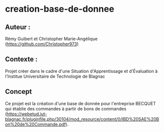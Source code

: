 # creation-base-de-donnee

## Auteur :

Rémy Guibert et Christopher Marie-Angélique (https://github.com/Christopher973)

## Contexte :

Projet créer dans le cadre d'une Situation d'Apprentissage et d'Évaluation à l'Institue Universitaire de Technologie de Blagnac

## Concept

Ce projet est la création d'une base de donnée pour l'entreprise BECQUET qui établie des commandes à partir de bons de commandes (https://webetud.iut-blagnac.fr/pluginfile.php/30104/mod_resource/content/0/IBD%20SAE%20Bon%20de%20Commande.pdf).  

